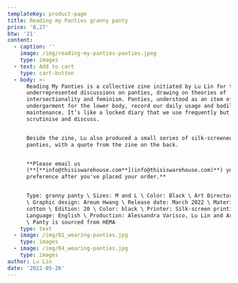 ```yaml
---
templateKey: product-page
title: Reading my Panties granny panty
price: '8,27'
btw: '21'
content:
  - caption: ''
    image: /img/reading-my-panties-panties.jpeg
    type: images
  - text: Add to cart
    type: cart-button
  - body: >-
      Reading My Panties is a collective zine initiated by Lu Lin for the
      underrepresented discussions on panties, drawing on theories of
      intersectionality and feminism. Panties, understood as an item of women’s
      undergarment for the lower body, record our daily usage and bodily
      maintenance. It’s like a locked diary that we use frequently but barely
      scrutinise and discuss.


      Beside the zine, Lu also produced a small series of silk-screened granny
      panties, with a quote from the zine on the back.


      **Please email us
      (**[**info@thisiswarehouse.com**](info@thisiswarehouse.com)**) your size
      preference after you've placed your order.**


      Type: granny panty \ Sizes: M and L \ Color: Black \ Art Director: Lu Lin
      \ Graphic design: Areum Hwang \ Release date: March 2022 \ Material:
      cotton \ Edition: 20 \ Color: black \ Printer: Silk-screen printing \
      Language: English \ Production: Alessandra Varisco, Lu Lin and Areum Hwang
      \ Panty is sourced from HEMA
    type: text
  - image: /img/01_wearing-panties.jpg
    type: images
  - image: /img/04_wearing-panties.jpg
    type: images
author: Lu Lin
date: '2022-05-26'
---
```


